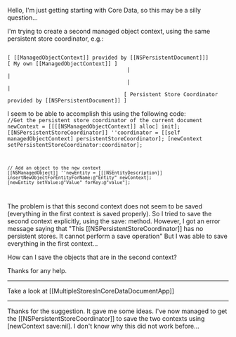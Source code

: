

Hello, I'm just getting starting with Core Data, so this may be a silly question...

I'm trying to create a second managed object context, using the same persistent store coordinator, e.g.:

<code>
[ [[ManagedObjectContext]] provided by [[NSPersistentDocument]]]            [ My own [[ManagedObjectContext]] ]
                                      |                                                             |
                                      |                                                             |
                                     [ Persistent Store Coordinator provided by [[NSPersistentDocument]] ]
</code>

I seem to be able to accomplish this using the following code:
<code> 
	//Get the persistent store coordinator of the current document
	newContext = [[[[NSManagedObjectContext]] alloc] init];
	[[NSPersistentStoreCoordinator]] ''coordinator = [[self managedObjectContext] persistentStoreCoordinator];
	[newContext setPersistentStoreCoordinator:coordinator];

	// Add an object to the new context
	[[NSManagedObject]] ''newEntity = [[[NSEntityDescription]] insertNewObjectForEntityForName:@"Entity" newContext]; 
	[newEntity setValue:@"Value" forKey:@"value"]; 
</code>

The problem is that this second context does not seem to be saved (everything in the first context is saved properly).
So I tried to save the second context explicitly, using the save: method.  However, I got an error message saying that 
"This [[NSPersistentStoreCoordinator]] has no persistent stores.  It cannot perform a save operation"  But I was able to save
everything in the first context...

How can I save the objects that are in the second context?

Thanks for any help.

----

Take a look at [[MultipleStoresInCoreDataDocumentApp]]

----

Thanks for the suggestion.  It gave me some ideas.  I've now managed to get the [[NSPersistentStoreCoordinator]] to save the two contexts using [newContext save:nil].  I don't know why this did not work before...